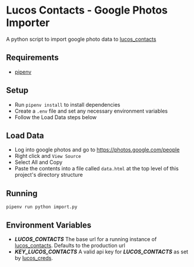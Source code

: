 # Lucos Contacts - Google Photos Importer

A python script to import google photo data to [lucos_contacts](https://github.com/lucas42/lucos_contacts)

## Requirements

* [pipenv](https://pipenv.pypa.io/en/latest/)

## Setup

* Run `pipenv install` to install dependencies
* Create a `.env` file and set any necessary environment variables
* Follow the Load Data steps below

## Load Data

* Log into google photos and go to https://photos.google.com/people
* Right click and `View Source`
* Select All and Copy
* Paste the contents into a file called `data.html` at the top level of this project's directory structure

## Running
`pipenv run python import.py`

## Environment Variables

* _**LUCOS_CONTACTS**_ The base url for a running instance of [lucos_contacts](https://github.com/lucas42/lucos_contacts).  Defaults to the production url
* _**KEY_LUCOS_CONTACTS**_ A valid api key for _**LUCOS_CONTACTS**_ as set by [lucos_creds](https://github.com/lucas42/lucos_creds).